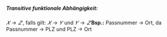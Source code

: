 ##### Transitive funktionale Abhängigkeit: 
$𝑋 → 𝑍$ , falls gilt: $𝑋 → 𝑌$ und $𝑌 → 𝑍$ 
**Bsp.:** Passnummer → Ort, da Passnummer → PLZ und PLZ → Ort